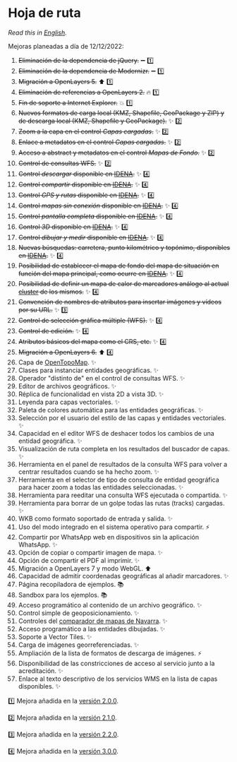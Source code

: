 # Hoja de ruta
*Read this in [English](./roadmap.md).*

Mejoras planeadas a día de 12/12/2022:
1.	~~Eliminación de la dependencia de jQuery.~~ :heavy_minus_sign: :one:
2.	~~Eliminación de la dependencia de Modernizr.~~ :heavy_minus_sign: :one:
3.	~~Migración a OpenLayers 5.~~ :arrow_up: :one:
4.	~~Eliminación de referencias a OpenLayers 2.~~ :fire: :one:
5.	~~Fin de soporte a Internet Explorer.~~ :boom: :one:
6.	~~Nuevos formatos de carga local (KMZ, Shapefile, GeoPackage y ZIP) y de descarga local (KMZ, Shapefile y GeoPackage).~~ :sparkles: :two:
7.	~~Zoom a la capa en el control *Capas cargadas*.~~ :sparkles: :two:
8.	~~Enlace a metadatos en el control *Capas cargadas*.~~ :sparkles: :two:
9.	~~Acceso a abstract y metadatos en el control *Mapas de Fondo*.~~ :sparkles: :two:
10. ~~Control de consultas WFS.~~ :sparkles: :two:
11.	~~Control *descargar* disponible en [IDENA](https://idena.navarra.es/navegar/ "Infraestructura de Datos Espaciales de Navarra").~~ :sparkles: :four:
12.	~~Control *compartir* disponible en [IDENA](https://idena.navarra.es/navegar/ "Infraestructura de Datos Espaciales de Navarra").~~ :sparkles: :four:
13.	~~Control *GPS y rutas* disponible en [IDENA](https://idena.navarra.es/navegar/ "Infraestructura de Datos Espaciales de Navarra").~~ :sparkles: :four:
14.	~~Control *mapas sin conexión* disponible en [IDENA](https://idena.navarra.es/navegar/ "Infraestructura de Datos Espaciales de Navarra").~~ :sparkles: :four:
15.	~~Control *pantalla completa* disponible en [IDENA](https://idena.navarra.es/navegar/ "Infraestructura de Datos Espaciales de Navarra").~~ :sparkles: :four:
16.	~~Control *3D* disponible en [IDENA](https://idena.navarra.es/navegar/ "Infraestructura de Datos Espaciales de Navarra").~~ :sparkles: :four:
17.	~~Control *dibujar y medir* disponible en [IDENA](https://idena.navarra.es/navegar/ "Infraestructura de Datos Espaciales de Navarra").~~ :sparkles: :four:
18.	~~Nuevas búsquedas: carretera, punto kilométrico y topónimo, disponibles en [IDENA](https://idena.navarra.es/navegar/ "Infraestructura de Datos Espaciales de Navarra").~~ :sparkles: :four:
19.	~~Posibilidad de establecer el mapa de fondo del mapa de situación en función del mapa principal, como ocurre en [IDENA](https://idena.navarra.es/navegar/ "Infraestructura de Datos Espaciales de Navarra").~~ :sparkles: :four:
20.	~~Posibilidad de definir un mapa de calor de marcadores análogo al actual [cluster](http://sitna.navarra.es/api/examples/cfg.ClusterStyleOptions.point.html) de los mismos.~~ :sparkles: :four:
21. ~~Convención de nombres de atributos para insertar imágenes y vídeos por su URL.~~ :sparkles: :three:
22. ~~Control de selección gráfica múltiple (WFS).~~ :sparkles: :four:
23. ~~Control de edición.~~ :sparkles: :four:
24. ~~Atributos básicos del mapa como el CRS, etc.~~ :sparkles: :four:
25. ~~Migración a OpenLayers 6.~~ :arrow_up: :four:
26. Capa de [OpenTopoMap](https://opentopomap.org/). ✨
27. Clases para instanciar entidades geográficas. ✨
28. Operador "distinto de" en el control de consultas WFS. ✨
29. Editor de archivos geográficos. ✨
30. Réplica de funcionalidad en vista 2D a vista 3D. ✨
31. Leyenda para capas vectoriales. ✨
32. Paleta de colores automática para las entidades geográficas. ✨
33. Selección por el usuario del estilo de las capas y entidades vectoriales. ✨
34. Capacidad en el editor WFS de deshacer todos los cambios de una entidad geográfica. ✨
35. Visualización de ruta completa en los resultados del buscador de capas. ✨
36. Herramienta en el panel de resultados de la consulta WFS para volver a centrar resultados cuando se ha hecho zoom. ✨
37. Herramienta en el selector de tipo de consulta de entidad geográfica para hacer zoom a todas las entidades seleccionadas. ✨
38. Herramienta para reeditar una consulta WFS ejecutada o compartida. ✨
39. Herramienta para borrar de un golpe todas las rutas (tracks) cargadas. ✨
40. WKB como formato soportado de entrada y salida. ✨
41. Uso del modo integrado en el sistema operativo para compartir. ⚡
42. Compartir por WhatsApp web en dispositivos sin la aplicación WhatsApp. ✨
43. Opción de copiar o compartir imagen de mapa. ✨
44. Opción de compartir el PDF al imprimir. ✨
45. Migración a OpenLayers 7 y modo WebGL. ⬆️
46. Capacidad de admitir coordenadas geográficas al añadir marcadores. ✨
47. Página recopiladora de ejemplos. 📚
48. Sandbox para los ejemplos. 📚
49. Acceso programático al contenido de un archivo geográfico. ✨
50. Control simple de geoposicionamiento. ✨
51. Controles del [comparador de mapas de Navarra](https://comparamapas.navarra.es/). ✨
52. Acceso programático a las entidades dibujadas. ✨
53. Soporte a Vector Tiles. ✨
55. Carga de imágenes georreferenciadas. ✨
56. Ampliación de la lista de formatos de descarga de imágenes. ⚡
57. Disponibilidad de las constricciones de acceso al servicio junto a la acreditación. ✨
58. Enlace al texto descriptivo de los servicios WMS en la lista de capas disponibles. ✨

:one: Mejora añadida en la [versión 2.0.0](https://github.com/sitna/api-sitna/releases/tag/v2.0.0).

:two: Mejora añadida en la [versión 2.1.0](https://github.com/sitna/api-sitna/releases/tag/v2.1.0).

:three: Mejora añadida en la [versión 2.2.0](https://github.com/sitna/api-sitna/releases/tag/v2.2.0).

:four: Mejora añadida en la [versión 3.0.0](https://github.com/sitna/api-sitna/releases/tag/v3.0.0).
